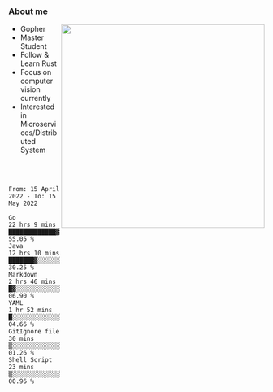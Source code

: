 ### About me

<img align="right" src="https://github-readme-stats-zhiwei-feng.vercel.app/api?username=zhiwei-Feng&show_icons=true&theme=algolia" width="400" />

- Gopher
- Master Student
- Follow & Learn Rust
- Focus on computer vision currently
- Interested in Microservices/Distributed System


<br>
<br>
  
<!--START_SECTION:waka-->

```text
From: 15 April 2022 - To: 15 May 2022

Go               22 hrs 9 mins   █████████████▓░░░░░░░░░░░   55.05 %
Java             12 hrs 10 mins  ███████▓░░░░░░░░░░░░░░░░░   30.25 %
Markdown         2 hrs 46 mins   █▓░░░░░░░░░░░░░░░░░░░░░░░   06.90 %
YAML             1 hr 52 mins    █░░░░░░░░░░░░░░░░░░░░░░░░   04.66 %
GitIgnore file   30 mins         ▒░░░░░░░░░░░░░░░░░░░░░░░░   01.26 %
Shell Script     23 mins         ▒░░░░░░░░░░░░░░░░░░░░░░░░   00.96 %
```

<!--END_SECTION:waka-->
</p>



<!--
[![github stats](https://github-readme-stats.vercel.app/api?username=zhiwei-Feng&theme=tokyonight&show_icons=true)](https://github.com/anuraghazra/github-readme-stats)
-->




<!--
**zhiwei-Feng/zhiwei-Feng** is a ✨ _special_ ✨ repository because its `README.md` (this file) appears on your GitHub profile.

Here are some ideas to get you started:

- 🔭 I’m currently working on ...
- 🌱 I’m currently learning ...
- 👯 I’m looking to collaborate on ...
- 🤔 I’m looking for help with ...
- 💬 Ask me about ...
- 📫 How to reach me: ...
- 😄 Pronouns: ...
- ⚡ Fun fact: ...
-->



